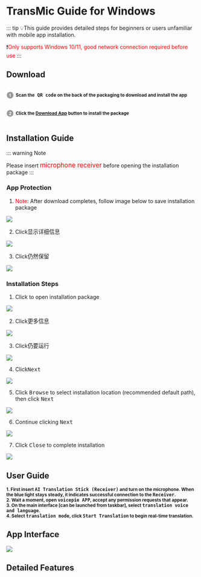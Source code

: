 # TransMic Guide for Windows

::: tip 💡This guide provides detailed steps for beginners or users unfamiliar with mobile app installation.

❗️<font style="color: red">Only supports Windows 10/11, good network connection required before use</font>
:::

## Download

<p style="display: inline-block; vertical-align: middle; margin-right: 5px;">
  <svg t="1731483445691" class="icon" viewBox="0 0 1024 1024" version="1.1" xmlns="http://www.w3.org/2000/svg" p-id="22931" width="20" height="20">
    <path d="M512.045025 962.874851c-248.349251 0-449.65507-201.846124-449.65507-450.919876 0-248.984724 201.305819-450.830849 449.65507-450.830849 248.261247 0 449.565019 201.846124 449.565019 450.830849C961.610044 761.028727 760.306272 962.874851 512.045025 962.874851L512.045025 962.874851zM572.751642 289.933345l-69.211315 0c-9.766434 27.322275-27.685549 51.116191-53.835116 71.65497-26.054399 20.446681-50.302663 34.288944-72.557526 41.61684l0 77.535911c42.346457-14.023388 79.07701-35.555797 110.197798-64.778352l0 322.720076 85.406159 0L572.751642 289.933345 572.751642 289.933345z" fill="#999999" p-id="22932"></path>
  </svg>
</p><strong><small>Scan the<big><code> QR code</code></big> on the back of the packaging to download and install the app</small></strong><br>

<p style="display: inline-block; vertical-align: middle; margin-right: 5px;">
  <svg t="1731484117001" class="icon" viewBox="0 0 1024 1024" version="1.1" xmlns="http://www.w3.org/2000/svg" p-id="24111" width="20" height="20">
    <path d="M511.950881 962.833919c-248.254084 0-449.561949-201.849194-449.561949-450.833919S263.696798 61.166081 511.950881 61.166081c248.353344 0 449.659163 201.848171 449.659163 450.832895S760.305249 962.833919 511.950881 962.833919L511.950881 962.833919zM662.141532 665.532769 492.320798 665.532769c4.433986-7.780197 10.224876-15.652492 17.46579-23.793916 7.143701-8.142447 24.246217-24.608467 51.2922-49.399083 27.053146-24.789593 45.695738-43.788296 56.095599-56.997132 15.566534-19.905352 26.962072-38.904055 34.202986-57.08923 7.147794-18.186198 10.765181-37.366026 10.765181-57.45148 0-35.374672-12.573363-64.87045-37.636179-88.665389-25.15389-23.793916-59.715033-35.646871-103.595426-35.646871-40.077787 0-73.464175 10.222829-100.246145 30.761608-26.689872 20.537755-42.61047 54.374398-47.676859 101.602026l85.408205 8.504698c1.629103-25.060769 7.688099-42.974767 18.0941-53.740972 10.492982-10.766205 24.608467-16.194844 42.340317-16.194844 17.915022 0 31.940456 5.15644 42.070164 15.380292 10.226922 10.313903 15.293311 24.970718 15.293311 44.061518 0 17.281595-5.884011 34.742269-17.640776 52.475142-8.69094 12.846586-32.212656 37.184901-70.665433 73.194022-47.772027 44.512796-79.794347 80.250742-95.994308 107.120716-16.192797 26.962072-25.877367 55.461149-29.127388 85.498256l299.375391 0L662.141532 665.532769 662.141532 665.532769z" fill="#999999" p-id="24112"></path>
  </svg>
</p><strong><small>Click the <a href="https://kikago.tech/bridge/download">Download App</a> button to install the package</small></strong>

## Installation Guide

::: warning Note

Please insert <big><font style="color: red">microphone receiver</font></big> before opening the installation package
:::

### App Protection

1. <font style="color: red">Note</font>: After download completes, follow image below to save installation package

![](https://bu.dusays.com/2024/11/15/6736fab95af2c.webp)

2. Click<big><code>显示详细信息</code></big>

![](https://bu.dusays.com/2024/11/15/6736fab95f949.webp)

3. Click<big><code>仍然保留</code></big>

![](https://bu.dusays.com/2024/11/15/6736fab963dbd.webp)

### Installation Steps

1. Click to open installation package

![](https://bu.dusays.com/2024/11/15/6736fcb18082a.webp)

2. Click<big><code>更多信息</code></big>

![](https://bu.dusays.com/2024/11/15/6736fe4bec81f.png)

3. Click<big><code>仍要运行</code></big>

![](https://bu.dusays.com/2024/11/15/6736fcb18640b.webp)

4. Click<big><code>Next</code></big>

![](https://bu.dusays.com/2024/11/15/6736fcb20c256.webp)

5. Click <big><code>Browse</code></big> to select installation location (recommended default path), then click <big><code>Next</code></big>

![](https://bu.dusays.com/2024/11/15/6736fcb18b754.webp)

6. Continue clicking <big><code>Next</code></big>

![](https://bu.dusays.com/2024/11/15/6736fcb189469.webp)

7. Click <big><code>Close</code></big> to complete installation

![](https://bu.dusays.com/2024/11/15/6736fcb27a4c8.webp)

## User Guide

<strong>
<small>1. First insert <big><code>AI Translation Stick (Receiver)</code></big> and turn on the microphone. When the blue light stays steady, it indicates successful connection to the <big><code>Receiver</code></big>.<br></small>
<small>2. Wait a moment, open <big><code>voicepie APP</code></big>, accept any permission requests that appear.<br></small>
<small>3. On the main interface [can be launched from taskbar], select <big><code>translation voice and language</code></big>.<br></small>
<small>4. Select <big><code>translation mode</code></big>, click <big><code>Start Translation</code></big> to begin real-time translation.<br></small>
</strong>

## App Interface

![](https://bu.dusays.com/2024/11/15/67371c73016d0.png)

## Detailed Features

<DocCard :cards="[
  {
    title: 'Translation Mode',
    description: '',
    avatar: '/img/情景模式.png',
    path: '/en/guide/modes'
  },
  {
    title: 'Broadcast Settings',
    description: '',
    avatar: '/img/设置.png',
    path: '/en/guide/settings'
  },
  {
    title: 'Language/Voice Selection',
    description: '',
    avatar: '/img/语种切换.png',
    path: '/en/guide/language'
  },
    {
    title: 'Other Features',
    description: '',
    avatar: '/img/其它.png',
    path: '/en/guide/other'
  }
]" />
